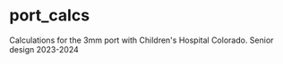 # port_calcs
Calculations for the 3mm port with Children's Hospital Colorado. Senior design 2023-2024
